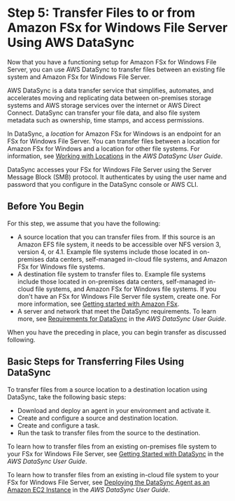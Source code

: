 # Step 5: Transfer Files to or from Amazon FSx for Windows File Server Using AWS DataSync<a name="use-data-sync"></a>

Now that you have a functioning setup for Amazon FSx for Windows File Server, you can use AWS DataSync to transfer files between an existing file system and Amazon FSx for Windows File Server\. 

AWS DataSync is a data transfer service that simplifies, automates, and accelerates moving and replicating data between on\-premises storage systems and AWS storage services over the internet or AWS Direct Connect\. DataSync can transfer your file data, and also file system metadata such as ownership, time stamps, and access permissions\.

In DataSync, a *location* for Amazon FSx for Windows is an endpoint for an FSx for Windows File Server\. You can transfer files between a location for Amazon FSx for Windows and a location for other file systems\. For information, see [Working with Locations](https://docs.aws.amazon.com/datasync/latest/userguide/working-with-locations.html) in the *AWS DataSync User Guide*\.

DataSync accesses your FSx for Windows File Server using the Server Message Block \(SMB\) protocol\. It authenticates by using the user name and password that you configure in the DataSync console or AWS CLI\. 

## Before You Begin<a name="data-sync-prereq"></a>

For this step, we assume that you have the following:
+ A source location that you can transfer files from\. If this source is an Amazon EFS file system, it needs to be accessible over NFS version 3, version 4, or 4\.1\. Example file systems include those located in on\-premises data centers, self\-managed in\-cloud file systems, and Amazon FSx for Windows file systems\. 
+ A destination file system to transfer files to\. Example file systems include those located in on\-premises data centers, self\-managed in\-cloud file systems, and Amazon FSx for Windows file systems\. If you don't have an FSx for Windows File Server file system, create one\. For more information, see [Getting started with Amazon FSx](getting-started.md)\.
+ A server and network that meet the DataSync requirements\. To learn more, see [Requirements for DataSync](https://docs.aws.amazon.com/datasync/latest/userguide/requirements.html) in the *AWS DataSync User Guide*\.

When you have the preceding in place, you can begin transfer as discussed following\.

## Basic Steps for Transferring Files Using DataSync<a name="data-sync-basic-steps"></a>

To transfer files from a source location to a destination location using DataSync, take the following basic steps:
+ Download and deploy an agent in your environment and activate it\.
+ Create and configure a source and destination location\.
+ Create and configure a task\.
+ Run the task to transfer files from the source to the destination\.

To learn how to transfer files from an existing on\-premises file system to your FSx for Windows File Server, see [Getting Started with DataSync](https://docs.aws.amazon.com/datasync/latest/userguide/getting-started.html) in the *AWS DataSync User Guide*\. 

To learn how to transfer files from an existing in\-cloud file system to your FSx for Windows File Server, see [Deploying the DataSync Agent as an Amazon EC2 Instance](https://docs.aws.amazon.com/datasync/latest/userguide/ec2-agent.html) in the *AWS DataSync User Guide*\.  